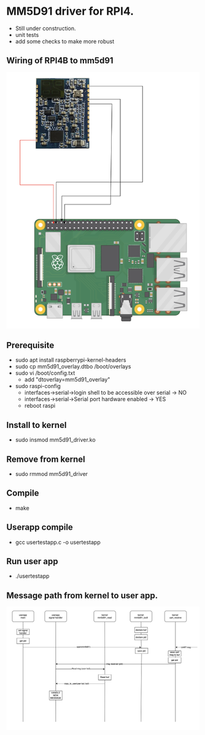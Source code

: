 # MM5D91 driver for RPI4.
* Still under construction. 
* unit tests
* add some checks to make more robust
## Wiring of RPI4B to mm5d91
![wiring](images/image.png)
## Prerequisite
* sudo apt install raspberrypi-kernel-headers
* sudo cp mm5d91_overlay.dtbo /boot/overlays
* sudo vi /boot/config.txt
    * add "dtoverlay=mm5d91_overlay"
* sudo raspi-config
    * interfaces->serial->login shell to be accessible over serial -> NO
    * interfaces->serial->Serial port hardware enabled -> YES
    * reboot raspi
## Install to kernel
* sudo insmod mm5d91_driver.ko
## Remove from kernel
* sudo rmmod mm5d91_driver
## Compile
* make
## Userapp compile
* gcc usertestapp.c -o usertestapp
## Run user app
* ./usertestapp
## Message path from kernel to user app.
![MSG](images/msg_path.png)

